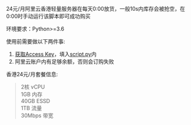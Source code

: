 24元/月阿里云香港轻量服务器在每天0:00放货，一般10s内库存会被抢空，在0:00时手动运行该脚本即可成功购买

环境要求：Python>=3.6

使用前需要做以下两件事:
1. [获取Access Key](https://ram.console.aliyun.com/manage/ak)，填入[script.py](script.py)内
2. 阿里云账户内有足够余额，否则会订购失败

香港24元/月套餐信息:
> 2核 vCPU \
> 1GB 内存 \
> 40GB ESSD \
> 1TB 流量 \
> 30Mbps 带宽 
